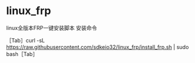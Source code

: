 # linux_frp
linux全版本FRP一键安装脚本
安装命令 

［Tab］curl -sL https://raw.githubusercontent.com/sdkeio32/linux_frp/install_frp.sh | sudo bash［Tab］
